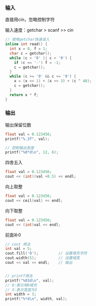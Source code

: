 


### 输入

直接用cin，忽略控制字符

输入速度：getchar > scanf >> cin

```cpp
// 使用getchar快速读入
inline int read() {
  int x = 0, f = 1;
  char c = getchar();
  while (c < '0' || c > '9') {
    if (c == '-') f = -1;
    c = getchar();
  }
  while (c >= '0' && c <= '9') {
    x = (x << 1) + (x << 3) + (c ^ 48);
    c = getchar();
  }
  return x * f;
}
```

### 输出

输出保留位数
```cpp
float val = 0.123456;
printf("%.3f", val);

// 控制输出宽度
printf("%0*d\n", 12, 6);
```

四舍五入 
```cpp
float val = 0.123456;
cout << (int)(val +0.5) << endl;
```

向上取整
```cpp
float val = 0.123456;
cout << ceil(val) << endl;
```

向下取整
```cpp
float val = 0.123456;
cout << (int)val << endl;
```

前面补0
```cpp
// cout 用法
int val = 5;
cout.fill('0');         // 设置填充字符
cout.width(5);          // 设置域宽
cout << val << endl;    // 输出


// printf用法
printf("%03d\n", val);
// 0:表示用0填充
// 3:表示宽度为3
int width = 3;
printf("%*d\n", width, val);
```